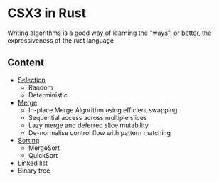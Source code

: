 # CSX3 in Rust 
Writing algorithms is a good way of learning the "ways", or better, the expressiveness of the rust language

## Content
- [Selection](https://gvelim.github.io/CSX0003RUST/selection.html)
  - Random
  - Deterministic
- [Merge](https://gvelim.github.io/CSX0003RUST/merge.html)
  - In-place Merge Algorithm using efficient swapping
  - Sequential access across multiple slices
  - Lazy merge and deferred slice mutability
  - De-normalise control flow with pattern matching
- [Sorting](https://gvelim.github.io/CSX0003RUST/sort.html)
  - MergeSort
  - QuickSort
- Linked list
- Binary tree
